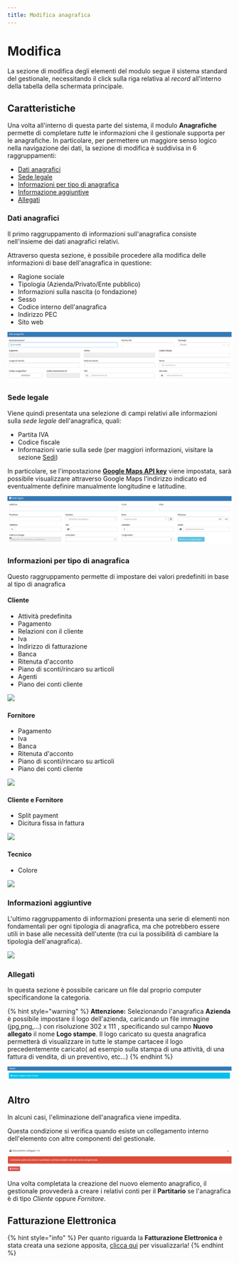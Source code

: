 ```yaml
---
title: Modifica anagrafica
---
```


# Modifica

La sezione di modifica degli elementi del modulo segue il sistema standard del gestionale, necessitando il click sulla riga relativa al _record_ all'interno della tabella della schermata principale.

## Caratteristiche

Una volta all'interno di questa parte del sistema, il modulo **Anagrafiche** permette di completare _tutte_ le informazioni che il gestionale supporta per le anagrafiche. In particolare, per permettere un maggiore senso logico nella navigazione dei dati, la sezione di modifica è suddivisa in 6 raggruppamenti:

* [Dati anagrafici](modifica.md#dati-anagrafici)
* [Sede legale](modifica.md#sede-legale)
* [Informazioni per tipo di anagrafica](modifica.md#informazioni-per-tipo-di-anagrafica)
* [Informazione aggiuntive](modifica.md#informazioni-aggiuntive)
* [Allegati](modifica.md#allegati)

### Dati anagrafici

Il primo raggruppamento di informazioni sull'anagrafica consiste nell'insieme dei dati anagrafici relativi.

Attraverso questa sezione, è possibile procedere alla modifica delle informazioni di base dell'anagrafica in questione:

* Ragione sociale
* Tipologia (Azienda/Privato/Ente pubblico)
* Informazioni sulla nascita (o fondazione)
* Sesso
* Codice interno dell'anagrafica
* Indirizzo PEC
* Sito web

![Screenshot modifica anagrafica](../../.gitbook/assets/datianagrafici.PNG)

### Sede legale

Viene quindi presentata una selezione di campi relativi alle informazioni sulla _sede legale_ dell'anagrafica, quali:

* Partita IVA
* Codice fiscale
* Informazioni varie sulla sede (per maggiori informazioni, visitare la sezione [Sedi](plugin/sedi.md))

In particolare, se l'impostazione [**Google Maps API key**](maps.md) viene impostata, sarà possibile visualizzare attraverso Google Maps l'indirizzo indicato ed eventualmente definire manualmente longitudine e latitudine.

![Screenshot sezione sede legale](../../.gitbook/assets/sedelegale.PNG)

### Informazioni per tipo di anagrafica

Questo raggruppamento permette di impostare dei valori predefiniti in base al tipo di anagrafica

#### Cliente

* Attività predefinita
* Pagamento
* Relazioni con il cliente
* Iva
* Indirizzo di fatturazione
* Banca
* Ritenuta d'acconto
* Piano di sconti/rincaro su articoli
* Agenti
* Piano dei conti cliente

![](https://firebasestorage.googleapis.com/v0/b/gitbook-x-prod.appspot.com/o/spaces%2F-LZJeLg23eVDvrCv74U7-887967055%2Fuploads%2FSszmLd27tPFZqSdxBTfw%2Ffile.png?alt=media)

#### Fornitore

* Pagamento
* Iva
* Banca
* Ritenuta d'acconto
* Piano di sconti/rincaro su articoli
* Piano dei conti cliente

![](https://firebasestorage.googleapis.com/v0/b/gitbook-x-prod.appspot.com/o/spaces%2F-LZJeLg23eVDvrCv74U7-887967055%2Fuploads%2Fo49leVxu8hsEBfV96Or7%2Ffile.png?alt=media)

#### Cliente e Fornitore

* Split payment
* Dicitura fissa in fattura

![](https://firebasestorage.googleapis.com/v0/b/gitbook-x-prod.appspot.com/o/spaces%2F-LZJeLg23eVDvrCv74U7-887967055%2Fuploads%2FDpTd32Sx7EGaU1jT99Jt%2Ffile.png?alt=media)

#### Tecnico

* Colore

![](https://firebasestorage.googleapis.com/v0/b/gitbook-x-prod.appspot.com/o/spaces%2F-LZJeLg23eVDvrCv74U7-887967055%2Fuploads%2FgBkRUQGtr08yMCBhTgsA%2Ffile.png?alt=media)

### Informazioni aggiuntive

L'ultimo raggruppamento di informazioni presenta una serie di elementi non fondamentali per ogni tipologia di anagrafica, ma che potrebbero essere utili in base alle necessità dell'utente (tra cui la possibilità di cambiare la tipologia dell'anagrafica).

![](https://firebasestorage.googleapis.com/v0/b/gitbook-x-prod.appspot.com/o/spaces%2F-LZJeLg23eVDvrCv74U7-887967055%2Fuploads%2Fbt2TaA1GFEPWP7K4gBKB%2Ffile.png?alt=media)

### Allegati

In questa sezione è possibile caricare un file dal proprio computer specificandone la categoria.

{% hint style="warning" %}
**Attenzione:** Selezionando l'anagrafica **Azienda** è possibile impostare il logo dell'azienda, caricando un file immagine (jpg,png,...) con risoluzione 302 x 111 , specificando sul campo **Nuovo allegato** il nome **Logo stampe**. Il logo caricato su questa anagrafica permetterà di visualizzare in tutte le stampe cartacee il logo precedentemente caricato( ad esempio sulla stampa di una attività, di una fattura di vendita, di un preventivo, etc...)
{% endhint %}

![](<../../.gitbook/assets/allegati (2) (2) (1) (1).PNG>)

## Altro

In alcuni casi, l'eliminazione dell'anagrafica viene impedita.

Questa condizione si verifica quando esiste un collegamento interno dell'elemento con altre componenti del gestionale.

![Screenshot documenti collegati](../../.gitbook/assets/doccollegati.PNG)

Una volta completata la creazione del nuovo elemento anagrafico, il gestionale provvederà a creare i relativi conti per il **Partitario** se l'anagrafica è di tipo _Cliente_ oppure _Fornitore_.

## Fatturazione Elettronica

{% hint style="info" %}
Per quanto riguarda la **Fatturazione Elettronica** è stata creata una sezione apposita, [clicca qui](../../faq/fatturazione-elettronica/) per visualizzarla!
{% endhint %}
